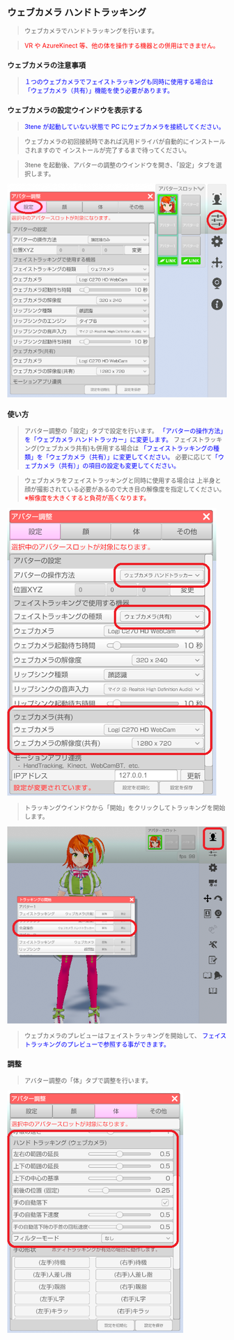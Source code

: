 ## ウェブカメラ ハンドトラッキング

>ウェブカメラでハンドトラッキングを行います。

><font color="Red">VR や AzureKinect 等、他の体を操作する機器との併用はできません。</font>

### ウェブカメラの注意事項

><font color="Blue">１つのウェブカメラでフェイストラッキングも同時に使用する場合は
>「ウェブカメラ（共有）」機能を使う必要があります。</font>


### ウェブカメラの設定ウインドウを表示する

><font color="Blue">3tene が起動していない状態で PC にウェブカメラを接続してください。</font>

>ウェブカメラの初回接続時であれば汎用ドライバが自動的にインストールされますので
>インストールが完了するまで待ってください。

>3tene を起動後、アバターの調整のウインドウを開き、「設定」タブを選択します。

![画像](image/Selected_AdjustAvatarSetting.png "")


### 使い方

>アバター調整の「設定」タブで設定を行います。
><font color="Blue">「アバターの操作方法」を「ウェブカメラ ハンドトラッカー」に変更します。</font>
>フェイストラッキング(ウェブカメラ共有)も併用する場合は
><font color="Blue">「フェイストラッキングの種類」を「ウェブカメラ（共有）」に変更してください。</font>
>必要に応じて<font color="Blue">「ウェブカメラ（共有）」の項目の設定も変更してください。</font>

>ウェブカメラをフェイストラッキングと同時に使用する場合は
>上半身と顔が撮影されている必要があるので大き目の解像度を指定してください。
><font color="Red">※解像度を大きくすると負荷が高くなります。</font>


 ![画像](image/WebCamHT_01.png)

>トラッキングウインドウから「開始」をクリックしてトラッキングを開始します。

 ![画像](image/WebCamHT_02.png)

>ウェブカメラのプレビューはフェイストラッキングを開始して、
><font color="Blue">フェイストラッキングのプレビューで参照する事ができます。</font>


### 調整

>アバター調整の「体」タブで調整を行います。

 ![画像](image/WebCamHT_03.png)


